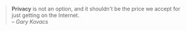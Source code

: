 > **Privacy** is not an option, and it shouldn't be the price we accept for just getting on the Internet.<br>
> – _Gary Kovacs_
